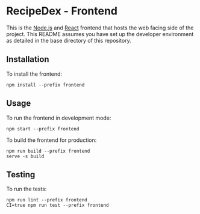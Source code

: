 # RecipeDex - Frontend
This is the [Node.js](https://nodejs.org/en/) and [React](https://reactjs.org/) frontend that hosts the web facing side of the project. This README assumes you have set up the developer environment as detailed in the base directory of this repository.

## Installation

To install the frontend:

```
npm install --prefix frontend
```

## Usage

To run the frontend in development mode:

```
npm start --prefix frontend
```

To build the frontend for production:

```
npm run build --prefix frontend
serve -s build
```

## Testing

To run the tests:
```
npm run lint --prefix frontend
CI=true npm run test --prefix frontend
```
